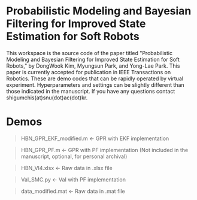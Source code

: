 # Probabilistic Modeling and Bayesian Filtering for Improved State Estimation for Soft Robots
This workspace is the source code of the paper titled "Probabilistic Modeling and Bayesian Filtering for Improved State Estimation for Soft Robots," by DongWook Kim, Myungsun Park, and Yong-Lae Park. This paper is currently accepted for publication in IEEE Transactions on Robotics. 
These are demo codes that can be rapidly operated by virtual experiment. Hyperparameters and settings can be slightly different than those indicated in the manuscript.
If you have any questions contact shigumchis(at)snu(dot)ac(dot)kr.

# Demos
> HBN_GPR_EKF_modified.m	<- GPR with EKF implementation

> HBN_GPR_PF.m	<- GPR with PF implementation (Not included in the manuscript, optional, for personal archival)

> HBN_VI4.xlsx	<- Raw data in .xlsx file

> VaI_SMC.py	<- VaI with PF implementation

> data_modified.mat <- Raw data in .mat file
